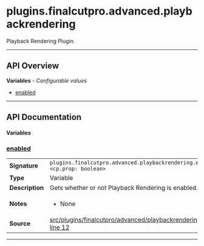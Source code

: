 # plugins.finalcutpro.advanced.playbackrendering

Playback Rendering Plugin.

---

## API Overview
**Variables** - _Configurable values_
 * [enabled](#enabled)


---

## API Documentation

#### Variables


### [enabled](#enabled)

|                                             |                                                                                     |
| --------------------------------------------|-------------------------------------------------------------------------------------|
| **Signature**                               | `plugins.finalcutpro.advanced.playbackrendering.enabled <cp.prop: boolean>`                                                                    |
| **Type**                                    | Variable                                                                     |
| **Description**                             | Gets whether or not Playback Rendering is enabled.                                                                     |
| **Notes**                                   | <ul><li>None</li></ul> |
| **Source**                                  | [src/plugins/finalcutpro/advanced/playbackrendering.lua line 12](https://github.com/CommandPost/CommandPost/blob/develop/src/plugins/finalcutpro/advanced/playbackrendering.lua#L12) |

---

